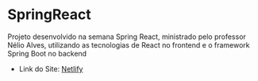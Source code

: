 # SpringReact

<p>Projeto desenvolvido na semana Spring React, ministrado pelo professor Nélio Alves, utilizando as tecnologias de React no frontend e o framework Spring Boot no backend </p>

- Link do Site: [Netlify](https://dsmeta-fagundesraphael.netlify.app)
